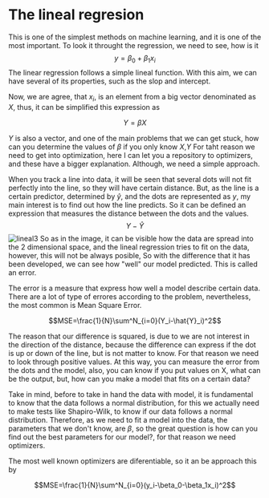 # The lineal regresion
This is one of the simplest methods on machine learning, and it is one of the most important. To look it throught the regression, we need to see, how is it
$$y=\beta_0+\beta_1x_i$$
The linear regression follows a simple lineal function. With this aim, we can have several of its properties, such as the slop and intercept.

Now, we are agree, that $x_i$, is an element from a big vector denominated as $X$, thus, it can be simplified this expression as 

$$Y=\beta X$$

$Y$ is also a vector, and one of the main problems that we can get stuck, how can you determine the values of $\beta$ if you only know $X$,$Y$
For taht reason we need to get into optimization, here I can let you a repository to optimizers, and these have a bigger explanation. Although, we need a simple approach.

When you track a line into data, it will be seen that several dots will not fit perfectly into the line, so they will have certain distance. But, as the line is a certain predictor, determined by $\hat{y}$, and the dots are represented as $y$, my main interest is to find out how the line predicts. So it can be defined an expression that measures the distance between the dots and the values.
$$Y-\hat{Y}$$
![lineal3](https://github.com/user-attachments/assets/cf012f0c-d06c-488c-bcb1-e949b67a24cb)
So as in the image, it can be visible how the data are spread into the 2 dimensional space, and the lineal regression tries to fit on the data, however, this will not be always posible, So with the difference that it has been developed, we can see how "well" our model predicted. This is called an error.

The error is a measure that express how well a model describe certain data. There are a lot of type of errores according to the problem, nevertheless, the most common is Mean Square Error. 

$$MSE=\frac{1}{N}\sum^N_{i=0}(Y_i-\hat{Y}_i)^2$$

The reason that our difference is squared, is due to we are not interest in the direction of the distance, because the difference can express if the dot is up or down of the line, but is not matter to know. For that reason we need to look through positive values.
At this way, you can measure the error from the dots and the model, also, you can know if you put values on X, what can be the output, but, how can you make a model that fits on a certain data?

Take in mind, before to take in hand the data with model, it is fundamental to know that the data follows a normal distribution, for this we actually need to make tests like Shapiro-Wilk, to know if our data follows a normal distribution. Therefore, as we need to fit a model into the data, the parameters that we don't know, are  $\beta$, so the great question is how can you find out the best parameters for our model?, for that reason we need optimizers.

The most well known optimizers are diferentiable, so it an be approach this by

$$MSE=\frac{1}{N}\sum^N_{i=0}(y_i-\beta_0-\beta_1x_i)^2$$
